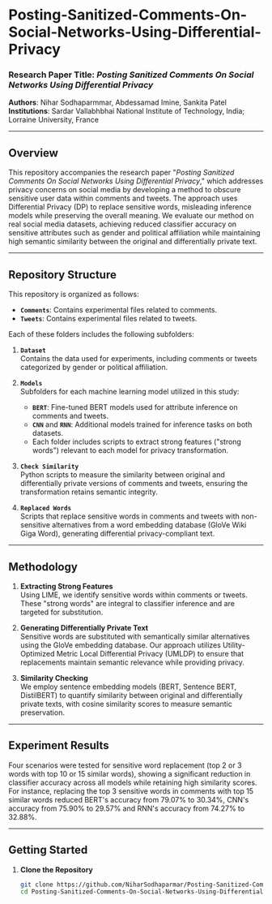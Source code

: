 # Posting-Sanitized-Comments-On-Social-Networks-Using-Differential-Privacy

### Research Paper Title: _Posting Sanitized Comments On Social Networks Using Differential Privacy_

**Authors**: Nihar Sodhaparmmar, Abdessamad Imine, Sankita Patel  
**Institutions**: Sardar Vallabhbhai National Institute of Technology, India; Lorraine University, France

---

## Overview

This repository accompanies the research paper "_Posting Sanitized Comments On Social Networks Using Differential Privacy_," which addresses privacy concerns on social media by developing a method to obscure sensitive user data within comments and tweets. The approach uses Differential Privacy (DP) to replace sensitive words, misleading inference models while preserving the overall meaning. We evaluate our method on real social media datasets, achieving reduced classifier accuracy on sensitive attributes such as gender and political affiliation while maintaining high semantic similarity between the original and differentially private text.

---

## Repository Structure

This repository is organized as follows:

- **`Comments`**: Contains experimental files related to comments.
- **`Tweets`**: Contains experimental files related to tweets.

Each of these folders includes the following subfolders:

1. **`Dataset`**  
   Contains the data used for experiments, including comments or tweets categorized by gender or political affiliation.

2. **`Models`**  
   Subfolders for each machine learning model utilized in this study:

   - **`BERT`**: Fine-tuned BERT models used for attribute inference on comments and tweets.
   - **`CNN`** and **`RNN`**: Additional models trained for inference tasks on both datasets.
   - Each folder includes scripts to extract strong features ("strong words") relevant to each model for privacy transformation.

3. **`Check Similarity`**  
   Python scripts to measure the similarity between original and differentially private versions of comments and tweets, ensuring the transformation retains semantic integrity.

4. **`Replaced Words`**  
   Scripts that replace sensitive words in comments and tweets with non-sensitive alternatives from a word embedding database (GloVe Wiki Giga Word), generating differential privacy-compliant text.

---

## Methodology

1. **Extracting Strong Features**  
   Using LIME, we identify sensitive words within comments or tweets. These "strong words" are integral to classifier inference and are targeted for substitution.

2. **Generating Differentially Private Text**  
   Sensitive words are substituted with semantically similar alternatives using the GloVe embedding database. Our approach utilizes Utility-Optimized Metric Local Differential Privacy (UMLDP) to ensure that replacements maintain semantic relevance while providing privacy.

3. **Similarity Checking**  
   We employ sentence embedding models (BERT, Sentence BERT, DistilBERT) to quantify similarity between original and differentially private texts, with cosine similarity scores to measure semantic preservation.

---

## Experiment Results

Four scenarios were tested for sensitive word replacement (top 2 or 3 words with top 10 or 15 similar words), showing a significant reduction in classifier accuracy across all models while retaining high similarity scores. For instance, replacing the top 3 sensitive words in comments with top 15 similar words reduced BERT's accuracy from 79.07% to 30.34%, CNN's accuracy from 75.90% to 29.57% and RNN's accuracy from 74.27% to 32.88%.

---

## Getting Started

1. **Clone the Repository**
   ```bash
   git clone https://github.com/NiharSodhaparmar/Posting-Sanitized-Comments-On-Social-Networks-Using-Differential-Privacy
   cd Posting-Sanitized-Comments-On-Social-Networks-Using-Differential-Privacy
   ```
